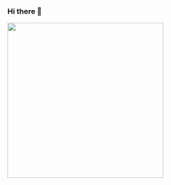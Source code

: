 ### Hi there 👋

<p>
  <img src="https://api.vaunt.dev/v1/github/entities/theaditya09/achievements?format=svg&limit=3" width="350" />
</p>

<!--
**theaditya09/theaditya09** is a ✨ _special_ ✨ repository because its `README.md` (this file) appears on your GitHub profile.

Here are some ideas to get you started:

- 🔭 I’m currently working on ...
- 🌱 I’m currently learning ...
- 👯 I’m looking to collaborate on ...
- 🤔 I’m looking for help with ...
- 💬 Ask me about ...
- 📫 How to reach me: ...
- 😄 Pronouns: ...
- ⚡ Fun fact: ...
-->
